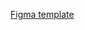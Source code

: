 <a href="https://www.figma.com/file/C4pzEY5yazcecQ1nox9SnG/test?node-id=0%3A1&t=kM4AKIFpJQxc8kSW-1">Figma template</a>
